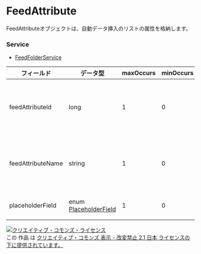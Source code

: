 # FeedAttribute
FeedAttributeオブジェクトは、自動データ挿入のリストの属性を格納します。
### Service
+ [FeedFolderService](../services/FeedFolderService.md)

| フィールド | データ型 | maxOccurs | minOccurs | response | add | set | remove | 説明 | 
|---|---|---|---|---|---|---|---|---|
| feedAttributeId| long| 1| 0| ○| Ignore| Ignore| Ignore| 自動データ挿入のリストの属性（カラム）IDです。 |
| feedAttributeName| string| 1| 0| ○| Requirement| Requirement| Ignore| 自動データ挿入のリストの属性（カラム）名です。 |
| placeholderField| enum <a href="./PlaceholderField_FeedFolder.md">PlaceholderField</a>| 1| 0| ○| Requirement| Requirement| Ignore| FeedItem情報です。 |
<a rel="license" href="http://creativecommons.org/licenses/by-nd/2.1/jp/"><img alt="クリエイティブ・コモンズ・ライセンス" style="border-width:0" src="https://i.creativecommons.org/l/by-nd/2.1/jp/88x31.png" /></a><br />この 作品 は <a rel="license" href="http://creativecommons.org/licenses/by-nd/2.1/jp/">クリエイティブ・コモンズ 表示 - 改変禁止 2.1 日本 ライセンスの下に提供されています。</a>
